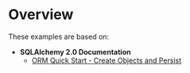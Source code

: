 # Overview

These examples are based on:

  - **SQLAlchemy 2.0 Documentation**
    - [ORM Quick Start - Create Objects and
      Persist](https://docs.sqlalchemy.org/en/20/orm/quickstart.html#create-objects-and-persist)
